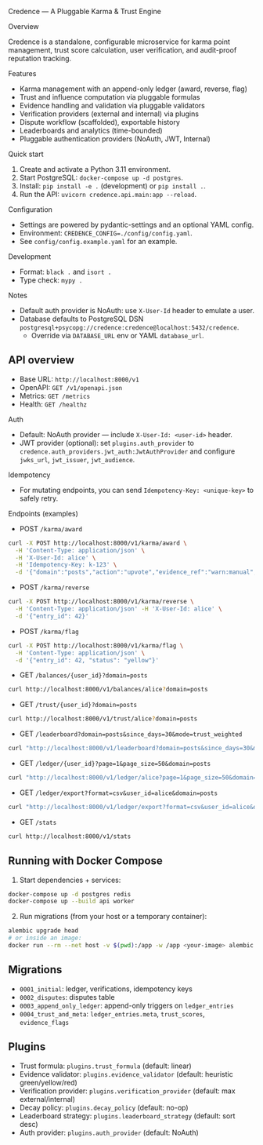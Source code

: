 Credence — A Pluggable Karma & Trust Engine

Overview

Credence is a standalone, configurable microservice for karma point management, trust score calculation, user verification, and audit-proof reputation tracking.

Features

- Karma management with an append-only ledger (award, reverse, flag)
- Trust and influence computation via pluggable formulas
- Evidence handling and validation via pluggable validators
- Verification providers (external and internal) via plugins
- Dispute workflow (scaffolded), exportable history
- Leaderboards and analytics (time-bounded)
- Pluggable authentication providers (NoAuth, JWT, Internal)

Quick start

1. Create and activate a Python 3.11 environment.
2. Start PostgreSQL: `docker-compose up -d postgres`.
3. Install: `pip install -e .` (development) or `pip install .`.
4. Run the API: `uvicorn credence.api.main:app --reload`.

Configuration

- Settings are powered by pydantic-settings and an optional YAML config.
- Environment: `CREDENCE_CONFIG=./config/config.yaml`.
- See `config/config.example.yaml` for an example.

Development

- Format: `black .` and `isort .`
- Type check: `mypy .`

Notes

- Default auth provider is NoAuth: use `X-User-Id` header to emulate a user.
- Database defaults to PostgreSQL DSN `postgresql+psycopg://credence:credence@localhost:5432/credence`.
  - Override via `DATABASE_URL` env or YAML `database_url`.


API overview
------------

- Base URL: `http://localhost:8000/v1`
- OpenAPI: `GET /v1/openapi.json`
- Metrics: `GET /metrics`
- Health: `GET /healthz`

Auth
- Default: NoAuth provider — include `X-User-Id: <user-id>` header.
- JWT provider (optional): set `plugins.auth_provider` to `credence.auth_providers.jwt_auth:JwtAuthProvider` and configure `jwks_url`, `jwt_issuer`, `jwt_audience`.

Idempotency
- For mutating endpoints, you can send `Idempotency-Key: <unique-key>` to safely retry.

Endpoints (examples)
- POST `/karma/award`

```bash
curl -X POST http://localhost:8000/v1/karma/award \
  -H 'Content-Type: application/json' \
  -H 'X-User-Id: alice' \
  -H 'Idempotency-Key: k-123' \
  -d '{"domain":"posts","action":"upvote","evidence_ref":"warn:manual","meta":{"geo":"US"}}'
```

- POST `/karma/reverse`

```bash
curl -X POST http://localhost:8000/v1/karma/reverse \
  -H 'Content-Type: application/json' -H 'X-User-Id: alice' \
  -d '{"entry_id": 42}'
```

- POST `/karma/flag`

```bash
curl -X POST http://localhost:8000/v1/karma/flag \
  -H 'Content-Type: application/json' \
  -d '{"entry_id": 42, "status": "yellow"}'
```

- GET `/balances/{user_id}?domain=posts`

```bash
curl http://localhost:8000/v1/balances/alice?domain=posts
```

- GET `/trust/{user_id}?domain=posts`

```bash
curl http://localhost:8000/v1/trust/alice?domain=posts
```

- GET `/leaderboard?domain=posts&since_days=30&mode=trust_weighted`

```bash
curl "http://localhost:8000/v1/leaderboard?domain=posts&since_days=30&mode=trust_weighted"
```

- GET `/ledger/{user_id}?page=1&page_size=50&domain=posts`

```bash
curl "http://localhost:8000/v1/ledger/alice?page=1&page_size=50&domain=posts"
```

- GET `/ledger/export?format=csv&user_id=alice&domain=posts`

```bash
curl "http://localhost:8000/v1/ledger/export?format=csv&user_id=alice&domain=posts"
```

- GET `/stats`

```bash
curl http://localhost:8000/v1/stats
```


Running with Docker Compose
---------------------------

1. Start dependencies + services:

```bash
docker-compose up -d postgres redis
docker-compose up --build api worker
```

2. Run migrations (from your host or a temporary container):

```bash
alembic upgrade head
# or inside an image:
docker run --rm --net host -v $(pwd):/app -w /app <your-image> alembic upgrade head
```


Migrations
----------

- `0001_initial`: ledger, verifications, idempotency keys
- `0002_disputes`: disputes table
- `0003_append_only_ledger`: append-only triggers on `ledger_entries`
- `0004_trust_and_meta`: `ledger_entries.meta`, `trust_scores`, `evidence_flags`


Plugins
-------

- Trust formula: `plugins.trust_formula` (default: linear)
- Evidence validator: `plugins.evidence_validator` (default: heuristic green/yellow/red)
- Verification provider: `plugins.verification_provider` (default: max external/internal)
- Decay policy: `plugins.decay_policy` (default: no-op)
- Leaderboard strategy: `plugins.leaderboard_strategy` (default: sort desc)
- Auth provider: `plugins.auth_provider` (default: NoAuth)


